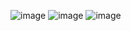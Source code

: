 ![image](https://github.com/user-attachments/assets/b4c692fe-d6a6-42af-9f73-ba0d2cb6f093)
![image](https://github.com/user-attachments/assets/d46ea7b0-5c56-462b-8f89-73f65d4fca23)
![image](https://github.com/user-attachments/assets/10f7d060-9d9d-40ad-b123-812308c3c952)
